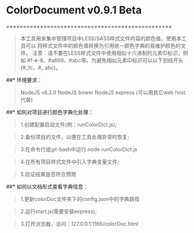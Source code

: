 # ColorDocument v0.9.1 Beta
=================================================

>    本工具用来集中管理项目中LESS/SASS样式文件内容的颜色值，使用本工具可以
>将样式文件中的颜色值转换为引用统一颜色字典的易维护颜色的文件。
>    注意：请不要在LESS样式文件中使用相似十六进制的元素ID标识，例如
>\#f-e-8、\#a669、\#abc等。为避免相似元素ID标识可以以下划线开头(\#\_fc、\#\_
>abc)。

##* 环境要求：
>    NodeJS v6.3.0
>    NodeJS bower
>    NodeJS express (可以用其它web host代替)


##* 如何对项目进行颜色字典化处理：

>1.创建配置启动文件(例：runColorDict.js);

>2.备份项目的文件，以便在工具处理异常时恢复;

>3.在命令行或git-bash中运行 node runColorDict.js

>4.在所有项目样式文件中引入字典变量文件;

>5.验证结果是否符合预期


##* 如何以文档形式查看字典信息：

>1.更新colorDoc文件夹下的config.json中的字典路径

>2.运行start.js(需要安装express);

>3.打开浏览器，访问：127.0.0.1:1166/colorDoc.html